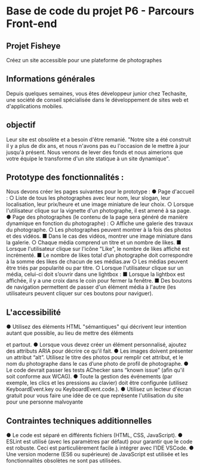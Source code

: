 # Base de code du projet P6 - Parcours Front-end

## Projet Fisheye
Créez un site accessible pour une plateforme de photographes

## Informations générales
Depuis quelques semaines, vous êtes développeur junior chez Techasite, une société de conseil spécialisée dans le développement de sites web et d'applications mobiles.

## objectif
Leur site est obsolète et a besoin d'être remanié.
"Notre site a été construit il y a plus de dix ans, et nous n'avons pas eu l'occasion de
le mettre à jour jusqu'à présent. Nous venons de lever des fonds et nous aimerions
que votre équipe le transforme d'un site statique à un site dynamique".

## Prototype des fonctionnalités :
Nous devons créer les pages suivantes pour le prototype :
● Page d'accueil :
○ Liste de tous les photographes avec leur nom, leur slogan, leur
localisation, leur prix/heure et une image miniature de leur choix.
○ Lorsque l'utilisateur clique sur la vignette d'un photographe, il est
amené à sa page.
● Page des photographes (le contenu de la page sera généré de manière
dynamique en fonction du photographe) :
○ Affiche une galerie des travaux du photographe.
○ Les photographes peuvent montrer à la fois des photos et des vidéos.
■ Dans le cas des vidéos, montrer une image miniature dans la
galerie.
○ Chaque média comprend un titre et un nombre de likes.
■ Lorsque l'utilisateur clique sur l'icône "Like", le nombre de likes
affiché est incrémenté.
■ Le nombre de likes total d’un photographe doit correspondre à la
somme des likes de chacun de ses médias.aw
○ Les médias peuvent être triés par popularité ou par titre.
○ Lorsque l'utilisateur clique sur un média, celui-ci doit s’ouvrir dans une
lightbox :
■ Lorsque la lightbox est affichée, il y a une croix dans le coin pour
fermer la fenêtre.
■ Des boutons de navigation permettent de passer d'un élément
média à l'autre (les utilisateurs peuvent cliquer sur ces boutons
pour naviguer).

## L'accessibilité
● Utilisez des éléments HTML "sémantiques" qui décrivent leur intention autant
que possible, au lieu de mettre des éléments <div> et <span> partout.
● Lorsque vous devez créer un élément personnalisé, ajoutez des attributs ARIA
pour décrire ce qu'il fait.
● Les images doivent présenter un attribut “alt”. Utilisez le titre des photos pour
remplir cet attribut, et le nom du photographe dans le cas d’une photo de
profil de photographe.
● Le code devrait passer les tests AChecker sans “known issue” (afin qu'il soit
conforme aux WCAG).
● Toute la gestion des événements (par exemple, les clics et les pressions au
clavier) doit être configurée (utilisez KeyboardEvent.key ou
KeyboardEvent.code.).
● Utilisez un lecteur d'écran gratuit pour vous faire une idée de ce que
représente l'utilisation du site pour une personne malvoyante

## Contraintes techniques additionnelles
● Le code est séparé en différents fichiers (HTML, CSS, JavaScript).
● ESLint est utilisé (avec les paramètres par défaut) pour garantir que le
code est robuste. Ceci est particulièrement facile à intégrer avec l'IDE
VSCode.
● Une version moderne (ES6 ou supérieure) de JavaScript est utilisée et
les fonctionnalités obsolètes ne sont pas utilisées.